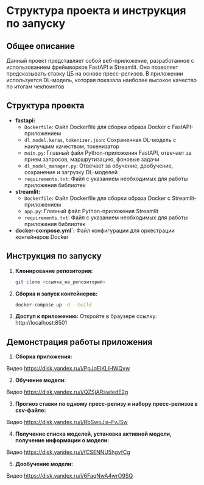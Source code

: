 # Структура проекта и инструкция по запуску

## Общее описание

Данный проект представляет собой веб-приложение, разработанное с использованием фреймворков FastAPI и Streamlit. Оно позволяет предсказывать ставку ЦБ на основе пресс-релизов. В приложении используется DL-модель, которая показала наиболее высокое качество по итогам чекпоинтов

## Структура проекта

* **fastapi:**
  * `Dockerfile`: Файл Dockerfile для сборки образа Docker с FastAPI-приложением
  * `dl_model.keras`, `tokenizer.json`: Сохраненная DL-модель с наилучшим качеством, токенизатор
  * `main.py`: Главный файл Python-приложения FastAPI, отвечает за прием запросов, маршрутизацию, фоновые задачи
  * `dl_model_manager.py`: Отвечает за обучение, дообучение, сохранение и загрузку DL-моделей
  * `requirements.txt`: Файл с указанием необходимых для работы приложения библиотек
* **streamlit:**
  * `Dockerfile`: Файл Dockerfile для сборки образа Docker с Streamlit-приложением
  * `app.py`: Главный файл Python-приложения Streamlit
  * `requirements.txt`: Файл с указанием необходимых для работы приложения библиотек
* **docker-compose.yml`:** Файл конфигурации для оркестрации контейнеров Docker

## Инструкция по запуску

1. **Клонирование репозитория:**
   ```bash
   git clone <ссылка_на_репозиторий>

2. **Сборка и запуск контейнеров:**
   ```bash
   docker-compose up -d --build
   
3. **Доступ к приложению:**
   Откройте в браузере ссылку: http://localhost:8501
   
## Демонстрация работы приложения

1. **Сборка приложения:**

Видео https://disk.yandex.ru/i/PpJqElKLiHWQvw
 
2. **Обучение модели:**

Видео https://disk.yandex.ru/i/QZSjARswtedE2g 

3. **Прогноз ставки по одному пресс-релизу и набору пресс-релизов в csv-файле:**

Видео https://disk.yandex.ru/i/RbSwoJia-FvJSw 
   
4. **Получение списка моделей, установка активной модели, получение информации о модели:**

Видео https://disk.yandex.ru/i/fCSENNU5hgvfCg

5. **Дообучение модели:**

Видео https://disk.yandex.ru/i/6FaqNwA4wrO9SQ
